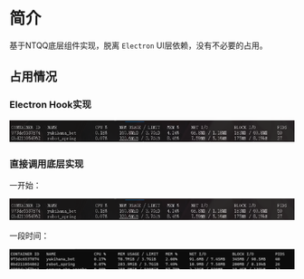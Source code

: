 # 简介

基于NTQQ底层组件实现，脱离 `Electron` UI层依赖，没有不必要的占用。

## 占用情况

### Electron Hook实现

![electron-ui](./pic/electron-ui.png)

### 直接调用底层实现

一开始：

![electron-ui](./pic/electron-node1.png)

一段时间：

![electron-ui](./pic/electron-node2.png)